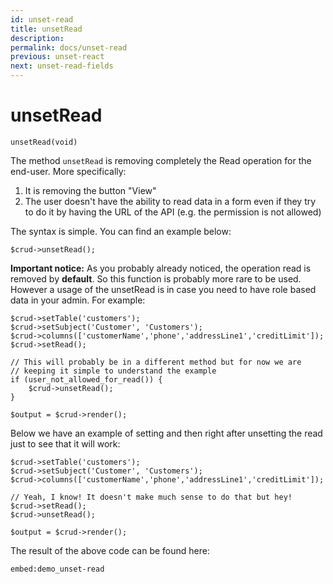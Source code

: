 ```yaml
---
id: unset-read
title: unsetRead
description: 
permalink: docs/unset-read
previous: unset-react
next: unset-read-fields
---
```


# unsetRead


<pre><code class="language-php">unsetRead(void)</code></pre>
The method <code>unsetRead</code> is removing completely the Read operation for the end-user. More specifically:
<ol>
   <li>It is removing the button "View"</li>
   <li>The user doesn't have the ability to read data in a form even if they try to do it by having the URL of the API (e.g. the permission is not allowed)</li>
</ol>

The syntax is simple. You can find an example below:
<pre><code class="language-php">$crud->unsetRead();</code></pre>

<strong>Important notice:</strong> As you probably already noticed, the operation read is removed by <strong>default</strong>. So this function is probably more rare to be used. However a usage of the unsetRead is in case you need to have role based data in your admin. For example:

<pre><code class="language-php">$crud->setTable('customers');
$crud->setSubject('Customer', 'Customers');
$crud->columns(['customerName','phone','addressLine1','creditLimit']);
$crud->setRead();

// This will probably be in a different method but for now we are
// keeping it simple to understand the example
if (user_not_allowed_for_read()) {
    $crud->unsetRead();
}

$output = $crud->render();</code></pre>

Below we have an example of setting and then right after unsetting the read just to see that it will work:

<pre><code class="language-php">$crud->setTable('customers');
$crud->setSubject('Customer', 'Customers');
$crud->columns(['customerName','phone','addressLine1','creditLimit']);

// Yeah, I know! It doesn't make much sense to do that but hey!
$crud->setRead();
$crud->unsetRead();

$output = $crud->render();</code></pre>

The result of the above code can be found here:

`embed:demo_unset-read`